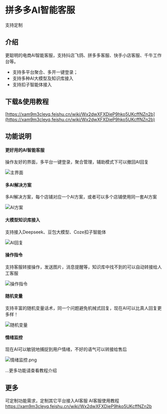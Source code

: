 # 拼多多AI智能客服
支持定制
## 介绍
更聪明的电商AI智能客服，支持抖店飞鸽、拼多多客服、快手小店客服、千牛工作台等。
- 支持多平台聚合、多开一键登录；
- 支持多种AI大模型及知识库接入
- 支持扣子智能体接入

## 下载&使用教程
[https://xam9m3cleyq.feishu.cn/wiki/Wx2dwXFXDieP9hko5UKcffNZn2b](https://xam9m3cleyq.feishu.cn/wiki/Wx2dwXFXDieP9hko5UKcffNZn2b)

## 功能说明
#### 更好用的AI智能客服
 操作友好的界面，多平台一键登录，聚合管理，辅助模式下可以撤回AI回复

![主界面](https://raw.githubusercontent.com/ai-zhinnegkefu/qianniu_zhinengkefu/main/主界面.png)

#### 多AI解决方案
 多AI解决方案，每个店铺对应一个AI方案，或者可以多个店铺使用同一套AI方案

![AI方案](https://raw.githubusercontent.com/ai-zhinnegkefu/qianniu_zhinengkefu/main/AI方案.png)

#### 大模型知识库接入
支持接入Deepseek、豆包大模型、Coze扣子智能体

![AI回复](https://raw.githubusercontent.com/ai-zhinnegkefu/qianniu_zhinengkefu/main/AI回复.png)

#### 操作指令
支持客服转接操作，发送图片，消息提醒等，知识库中找不到的可以自动转接给人工客服

![操作指令](https://raw.githubusercontent.com/ai-zhinnegkefu/qianniu_zhinengkefu/main/操作指令.png)

#### 随机变量
 支持丰富的随机变量话术，同一个问题避免机械式回复，现在AI可以比真人回复更多样！

![随机变量](https://raw.githubusercontent.com/ai-zhinnegkefu/qianniu_zhinengkefu/main/随机变量.png)

#### 情绪监控
 现在AI可以敏锐地捕捉到用户情绪，不好的语气可以转接给售后

![情绪监控.png](https://raw.githubusercontent.com/ai-zhinnegkefu/qianniu_zhinengkefu/main/情绪监控.png)

...更多功能请查看教程介绍

## 更多
可定制功能需求，定制其它平台接入AI客服
AI客服使用教程 https://xam9m3cleyq.feishu.cn/wiki/Wx2dwXFXDieP9hko5UKcffNZn2b
